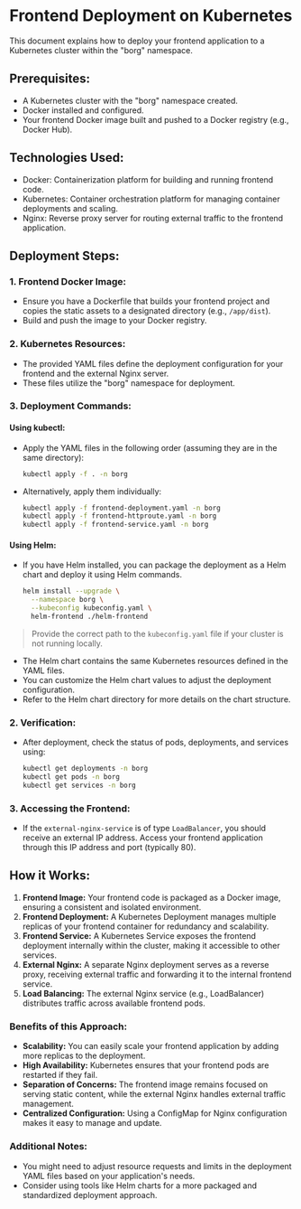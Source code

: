 # Frontend Deployment on Kubernetes

This document explains how to deploy your frontend application to a Kubernetes cluster within the "borg" namespace.

## Prerequisites:

- A Kubernetes cluster with the "borg" namespace created.
- Docker installed and configured.
- Your frontend Docker image built and pushed to a Docker registry (e.g., Docker Hub).

## Technologies Used:

- Docker: Containerization platform for building and running frontend code.
- Kubernetes: Container orchestration platform for managing container deployments and scaling.
- Nginx: Reverse proxy server for routing external traffic to the frontend application.

## Deployment Steps:

### 1. Frontend Docker Image:

- Ensure you have a Dockerfile that builds your frontend project and copies the static assets to a designated directory (e.g., `/app/dist`).
- Build and push the image to your Docker registry.

### 2. Kubernetes Resources:

- The provided YAML files define the deployment configuration for your frontend and the external Nginx server.
- These files utilize the "borg" namespace for deployment.

### 3. Deployment Commands:

#### Using kubectl:

- Apply the YAML files in the following order (assuming they are in the same directory):

  ```bash
  kubectl apply -f . -n borg
  ```

- Alternatively, apply them individually:

  ```bash
  kubectl apply -f frontend-deployment.yaml -n borg
  kubectl apply -f frontend-httproute.yaml -n borg
  kubectl apply -f frontend-service.yaml -n borg
  ```

#### Using Helm:

- If you have Helm installed, you can package the deployment as a Helm chart and deploy it using Helm commands.

  ```bash
  helm install --upgrade \
    --namespace borg \
    --kubeconfig kubeconfig.yaml \
    helm-frontend ./helm-frontend
  ```

> Provide the correct path to the `kubeconfig.yaml` file if your cluster is not running locally.

- The Helm chart contains the same Kubernetes resources defined in the YAML files.
- You can customize the Helm chart values to adjust the deployment configuration.
- Refer to the Helm chart directory for more details on the chart structure.

### 2. Verification:

- After deployment, check the status of pods, deployments, and services using:

  ```bash
  kubectl get deployments -n borg
  kubectl get pods -n borg
  kubectl get services -n borg
  ```

### 3. Accessing the Frontend:

- If the `external-nginx-service` is of type `LoadBalancer`, you should receive an external IP address. Access your frontend application through this IP address and port (typically 80).

## How it Works:

1.  **Frontend Image:** Your frontend code is packaged as a Docker image, ensuring a consistent and isolated environment.
2.  **Frontend Deployment:** A Kubernetes Deployment manages multiple replicas of your frontend container for redundancy and scalability.
3.  **Frontend Service:** A Kubernetes Service exposes the frontend deployment internally within the cluster, making it accessible to other services.
4.  **External Nginx:** A separate Nginx deployment serves as a reverse proxy, receiving external traffic and forwarding it to the internal frontend service.
5.  **Load Balancing:** The external Nginx service (e.g., LoadBalancer) distributes traffic across available frontend pods.

### Benefits of this Approach:

- **Scalability:** You can easily scale your frontend application by adding more replicas to the deployment.
- **High Availability:** Kubernetes ensures that your frontend pods are restarted if they fail.
- **Separation of Concerns:** The frontend image remains focused on serving static content, while the external Nginx handles external traffic management.
- **Centralized Configuration:** Using a ConfigMap for Nginx configuration makes it easy to manage and update.

### Additional Notes:

- You might need to adjust resource requests and limits in the deployment YAML files based on your application's needs.
- Consider using tools like Helm charts for a more packaged and standardized deployment approach.
